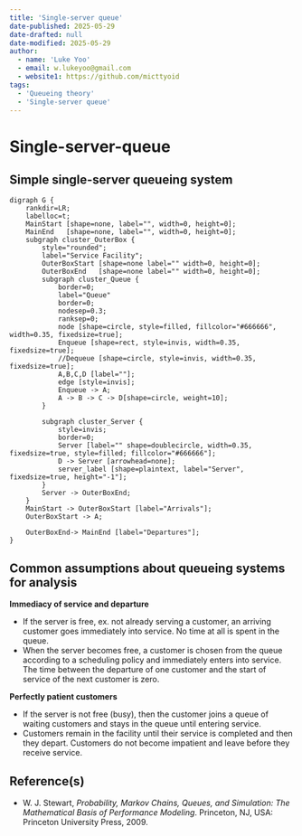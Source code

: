 ```yaml
---
title: 'Single-server queue'
date-published: 2025-05-29
date-drafted: null
date-modified: 2025-05-29
author:
  - name: 'Luke Yoo'
  - email: w.lukeyoo@gmail.com
  - website1: https://github.com/micttyoid
tags:
  - 'Queueing theory'
  - 'Single-server queue'
---
```


# Single-server-queue

## Simple single-server queueing system

```[dot]
digraph G {
    rankdir=LR;
    labelloc=t;
    MainStart [shape=none, label="", width=0, height=0];
    MainEnd   [shape=none, label="", width=0, height=0];
    subgraph cluster_OuterBox {
        style="rounded";
        label="Service Facility";
        OuterBoxStart [shape=none label="" width=0, height=0];
        OuterBoxEnd   [shape=none label="" width=0, height=0];
        subgraph cluster_Queue {
            border=0;
            label="Queue"
            border=0;
            nodesep=0.3;
            ranksep=0;
            node [shape=circle, style=filled, fillcolor="#666666", width=0.35, fixedsize=true];
            Enqueue [shape=rect, style=invis, width=0.35, fixedsize=true];
            //Dequeue [shape=circle, style=invis, width=0.35, fixedsize=true];
            A,B,C,D [label=""];
            edge [style=invis];
            Enqueue -> A;
            A -> B -> C -> D[shape=circle, weight=10];
        }
        
        subgraph cluster_Server {
            style=invis;
            border=0;            
            Server [label="" shape=doublecircle, width=0.35, fixedsize=true, style=filled; fillcolor="#666666"];
            D -> Server [arrowhead=none];
            server_label [shape=plaintext, label="Server", fixedsize=true, height="-1"];
        }
        Server -> OuterBoxEnd;
    }
    MainStart -> OuterBoxStart [label="Arrivals"];
    OuterBoxStart -> A;

    OuterBoxEnd-> MainEnd [label="Departures"];    
}
```

## Common assumptions about queueing systems for analysis

**Immediacy of service and departure**
- If the server is free, ex. not already serving a customer, an arriving customer goes immediately into service. No time at all is spent in the queue.
- When the server becomes free, a customer is chosen from the queue according to a scheduling policy and immediately enters into service. The time between the departure of one customer and the start of service of the next customer is zero.

**Perfectly patient customers**
- If the server is not free (busy), then the customer joins a queue of waiting customers and stays in the queue until entering service.
- Customers remain in the facility until their service is completed and then they depart. Customers do not become impatient and leave before they receive service.

## Reference(s)

- W. J. Stewart, _Probability, Markov Chains, Queues, and Simulation: The Mathematical Basis of Performance Modeling_. Princeton, NJ, USA: Princeton University Press, 2009.
